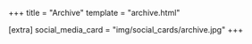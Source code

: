 +++
title = "Archive"
template = "archive.html"

[extra]
social_media_card = "img/social_cards/archive.jpg"
+++
